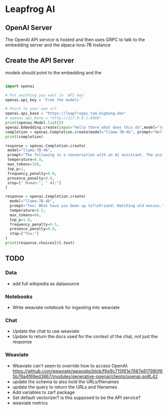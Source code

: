 # Leapfrog AI


## OpenAI Server

The OpenAI API service is hosted and then uses GRPC to talk to the embedding server and the alpaca-lora-7B instance


## Create the API Server

models should point to the embedding and the 


```python

import openai

# Put anything you want in `API key`
openai.api_key = 'Free the models'

# Point to your own url
openai.api_base = "https://leapfrogai.tom.bigbang.dev"
# openai.api_base = "http://127.0.0.1:8080"
print(openai.Model.list())
openai.Embedding.create(input="hello there what does this do",model="text-embedding-ada-002")
completion = openai.Completion.create(model="llama-7B-4b", prompt="Hello everyone this is")
print(completion)
 ```



 ```python
response = openai.Completion.create(
  model="llama-7B-4b",
  prompt="The following is a conversation with an AI assistant. The assistant is helpful, creative, clever, and very friendly.\n\nHuman: Hello, who are you?\nAI: I am an AI created by OpenAI. How can I help you today?\nHuman: I'd like to cancel my subscription.\nAI:",
  temperature=0.9,
  max_tokens=150,
  top_p=1,
  frequency_penalty=0.0,
  presence_penalty=0.6,
  stop=[" Human:", " AI:"]
)
```


```python
response = openai.Completion.create(
  model="llama-7B-4b",
  prompt="You: What have you been up to?\nFriend: Watching old movies.\nYou: Did you watch anything interesting?\nFriend:",
  temperature=0.5,
  max_tokens=60,
  top_p=1.0,
  frequency_penalty=0.5,
  presence_penalty=0.0,
  stop=["You:"]
)
print(response.choices[0].text)
```





## TODO

### Data
* add full wikipedia as datasource

### Notebooks

* Write weaviate notebook for ingesting into weaviate

### Chat

* Update the chat to use weaviate
* Update to return the docs used for the context of the chat, not just the response

### Weaviate

* Weaviate can't seem to override how to access OpenAI: https://github.com/weaviate/weaviate/blob/f6e9c715f61e7687e817980f65b76a4f69ed3867/modules/generative-openai/clients/openai.go#L42
* update the schema to also hold the URLs/filenames
* update the query to return the URLs and filenames
* Add variables to zarf package
* Set default vectorizer?  is this supposed to be the API service?
* weaviate metrics